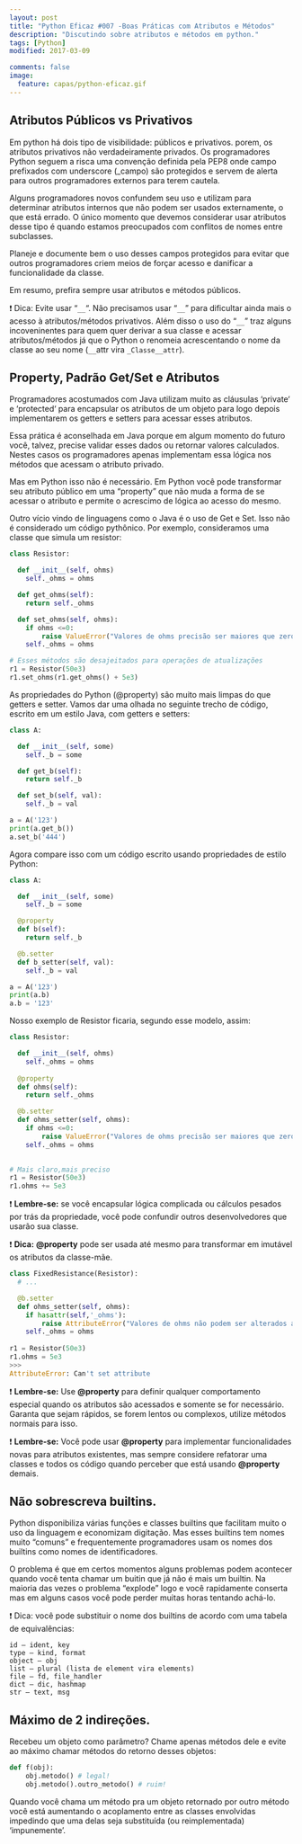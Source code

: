 ```yaml
---
layout: post
title: "Python Eficaz #007 -Boas Práticas com Atributos e Métodos"
description: "Discutindo sobre atributos e métodos em python."
tags: [Python]
modified: 2017-03-09

comments: false
image:
  feature: capas/python-eficaz.gif
---
```



## Atributos Públicos vs Privativos

Em python há dois tipo de visibilidade: públicos e privativos. porem, os atributos privativos não verdadeiramente privados. Os programadores Python seguem a risca uma convenção definida pela PEP8 onde campo prefixados com underscore (_campo) são protegidos e servem de alerta para outros programadores externos para terem cautela.

Alguns programadores novos confundem seu uso e utilizam para determinar atributos internos que não podem ser usados externamente, o que está errado. O único momento que devemos considerar usar atributos desse tipo é quando estamos preocupados com conflitos de nomes entre subclasses.

Planeje e documente bem o uso desses campos protegidos para evitar que outros programadores criem meios de forçar acesso e danificar a funcionalidade da classe.

Em resumo, prefira sempre usar atributos e métodos públicos.

:exclamation: Dica:  Evite usar “```__```“. Não precisamos usar “```__```” para dificultar ainda mais o acesso à atributos/métodos privativos. Além disso o uso do “```__```” traz alguns incoveninentes para quem quer derivar a sua classe e acessar atributos/métodos já que o Python o renomeia acrescentando o nome da classe ao seu nome (```__```attr vira ```_Classe__attr```).

## Property, Padrão Get/Set e Atributos

Programadores acostumados com Java utilizam muito as cláusulas ‘private‘ e ‘protected‘ para encapsular os atributos de um objeto para logo depois implementarem os getters e setters para acessar esses atributos.

Essa prática é aconselhada em Java porque em algum momento do futuro você, talvez, precise validar esses dados ou retornar valores calculados. Nestes casos os programadores apenas implementam essa lógica nos métodos que acessam o atributo privado.

Mas em Python isso não é necessário. Em Python você pode transformar seu atributo público em uma “property” que não muda a forma de se acessar o atributo e permite o acrescimo de lógica ao acesso do mesmo.

Outro vício vindo de linguagens como o Java é o uso de Get e Set. Isso não é considerado um código pythônico. Por exemplo, consideramos uma classe que simula um resistor:
```python
class Resistor:

  def __init__(self, ohms)
    self._ohms = ohms

  def get_ohms(self):
    return self._ohms

  def set_ohms(self, ohms):
    if ohms <=0:
        raise ValueError("Valores de ohms precisão ser maiores que zero")
    self._ohms = ohms

# Esses métodos são desajeitados para operações de atualizações
r1 = Resistor(50e3)
r1.set_ohms(r1.get_ohms() + 5e3)
```
As propriedades do Python (@property) são muito mais limpas do que getters e setter. Vamos dar uma olhada no seguinte trecho de código, escrito em um estilo Java, com getters e setters:
```python
class A:

  def __init__(self, some)
    self._b = some

  def get_b(self):
    return self._b

  def set_b(self, val):
    self._b = val

a = A('123')
print(a.get_b())
a.set_b('444')
```
Agora compare isso com um código escrito usando propriedades de estilo Python:
```python
class A:

  def __init__(self, some)
    self._b = some

  @property
  def b(self):
    return self._b

  @b.setter
  def b_setter(self, val):
    self._b = val

a = A('123')
print(a.b)
a.b = '123'

```
Nosso exemplo de Resistor ficaria, segundo esse modelo, assim:
```python
class Resistor:

  def __init__(self, ohms)
    self._ohms = ohms
   
  @property
  def ohms(self):
    return self._ohms

  @b.setter
  def ohms_setter(self, ohms):
    if ohms <=0:
        raise ValueError("Valores de ohms precisão ser maiores que zero")
    self._ohms = ohms
    

# Mais claro,mais preciso
r1 = Resistor(50e3)
r1.ohms += 5e3
```
:exclamation: __Lembre-se:__ se você encapsular lógica complicada ou cálculos pesados por trás da propriedade, você pode confundir outros desenvolvedores que usarão sua classe.

:exclamation: __Dica:__ __@property__ pode ser usada até mesmo para transformar em imutável os atributos da classe-mãe.

```python
class FixedResistance(Resistor):
  # ...

  @b.setter
  def ohms_setter(self, ohms):
    if hasattr(self,'_ohms'):
        raise AttributeError("Valores de ohms não podem ser alterados após o primeiro preenchimento")
    self._ohms = ohms
    
r1 = Resistor(50e3)
r1.ohms = 5e3
>>> 
AttributeError: Can't set attribute
```

:exclamation: __Lembre-se:__ Use __@property__ para definir qualquer comportamento especial quando os atributos são acessados e somente se for necessário. Garanta que sejam rápidos, se forem lentos ou complexos, utilize métodos normais para isso.

:exclamation: __Lembre-se:__ Você pode usar __@property__ para implementar funcionalidades novas para atributos existentes, mas sempre considere refatorar uma classes e todos os código quando perceber que está usando __@property__ demais.

## Não sobrescreva builtins.

Python disponibiliza várias funções e classes builtins que facilitam muito o uso da linguagem e economizam digitação. Mas esses builtins tem nomes muito “comuns” e frequentemente programadores usam os nomes dos builtins como nomes de identificadores. 

O problema é que em certos momentos alguns problemas podem acontecer quando você tenta chamar um buitin que já não é mais um builtin. Na maioria das vezes o problema “explode” logo e você rapidamente conserta mas em alguns casos você pode perder muitas horas tentando achá-lo.

:exclamation: Dica: você pode substituir o nome dos builtins de acordo com uma tabela de equivalências:

    id – ident, key
    type – kind, format
    object – obj
    list – plural (lista de element vira elements)
    file – fd, file_handler
    dict – dic, hashmap
    str – text, msg

## Máximo de 2 indireções.

Recebeu um objeto como parâmetro? Chame apenas métodos dele e evite ao máximo chamar métodos do retorno desses objetos:
```python
def f(obj):
    obj.metodo() # legal!
    obj.metodo().outro_metodo() # ruim!
```
Quando você chama um método pra um objeto retornado por outro método você está aumentando o acoplamento entre as classes envolvidas impedindo que uma delas seja substituída (ou reimplementada) ‘impunemente’.

